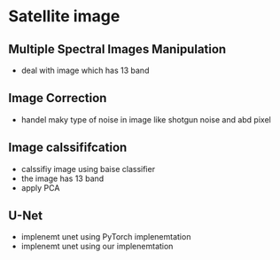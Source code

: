 # Satellite image 
## Multiple Spectral Images Manipulation
- deal with image which has 13 band
## Image Correction
- handel maky type of noise in image like shotgun noise and abd pixel
## Image calssififcation
- calssifiy image using baise classifier
- the image has 13 band
- apply PCA
## U-Net
- implenemt unet using PyTorch implenemtation
- implenemt unet using our implenemtation
